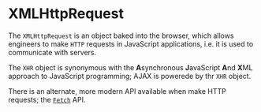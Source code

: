 # XMLHttpRequest

The `XMLHttpRequest` is an object baked into the browser, which allows engineers to make `HTTP` requests in JavaScript applications, i.e. it is used to communicate with servers.

The `XHR` object is synonymous with the **A**synchronous **J**avaScript **A**nd **X**ML approach to JavaScript programming; AJAX is powerede by thr `XHR` object.

There is an alternate, more modern API available when make HTTP requests; the [`Fetch`](../Fetch) API.
